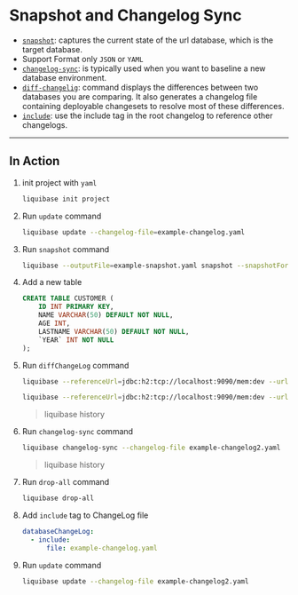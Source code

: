# Snapshot and Changelog Sync

- [`snapshot`](https://docs.liquibase.com/commands/inspection/snapshot.html): captures the current state of the url database, which is the target database.
- Support Format only `JSON` or `YAML`
- [`changelog-sync`](https://docs.liquibase.com/commands/utility/changelog-sync.html): is typically used when you want to baseline a new database environment.
- [`diff-changelig`](https://docs.liquibase.com/commands/inspection/diff-changelog.html): command displays the differences between two databases you are comparing. It also generates a changelog file containing deployable changesets to resolve most of these differences.
- [`include`](https://docs.liquibase.com/change-types/include.html): use the include tag in the root changelog to reference other changelogs.

---

## In Action

1. init project with `yaml`

   ```sh
   liquibase init project
   ```

2. Run `update` command

   ```sh
   liquibase update --changelog-file=example-changelog.yaml
   ```

3. Run `snapshot` command

   ```sh
   liquibase --outputFile=example-snapshot.yaml snapshot --snapshotFormat=yaml
   ```

4. Add a new table

   ```sql
   CREATE TABLE CUSTOMER (
       ID INT PRIMARY KEY,
       NAME VARCHAR(50) DEFAULT NOT NULL,
       AGE INT,
       LASTNAME VARCHAR(50) DEFAULT NOT NULL,
       `YEAR` INT NOT NULL
   );
   ```

5. Run `diffChangeLog` command

   ```sh
   liquibase --referenceUrl=jdbc:h2:tcp://localhost:9090/mem:dev --url="offline:h2?snapshot=example-snapshot.yaml" diffChangeLog --changeLogFile=example-changelog2.yaml
   ```

   ```sh
   liquibase --referenceUrl=jdbc:h2:tcp://localhost:9090/mem:dev --url="offline:h2?snapshot=example-snapshot.yaml" diff
   ```

   > liquibase history

6. Run `changelog-sync` command

   ```sh
   liquibase changelog-sync --changelog-file example-changelog2.yaml
   ```

   > liquibase history

7. Run `drop-all` command

   ```sh
   liquibase drop-all
   ```

8. Add `include` tag to ChangeLog file

   ```yaml
   databaseChangeLog:
     - include:
         file: example-changelog.yaml
   ```

9. Run `update` command

   ```sh
   liquibase update --changelog-file example-changelog2.yaml
   ```

